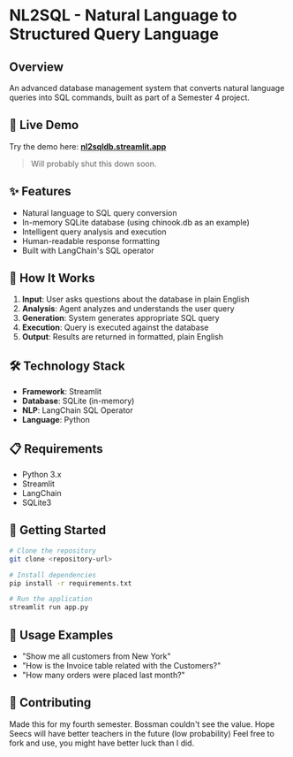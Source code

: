 # NL2SQL - Natural Language to Structured Query Language 

## Overview
An advanced database management system that converts natural language queries into SQL commands, built as part of a Semester 4 project.

## 🚀 Live Demo
Try the demo here: **[nl2sqldb.streamlit.app](https://nl2sqldb.streamlit.app)**
> Will probably shut this down soon.

## ✨ Features
- Natural language to SQL query conversion
- In-memory SQLite database (using chinook.db as an example)
- Intelligent query analysis and execution
- Human-readable response formatting
- Built with LangChain's SQL operator

## 🔧 How It Works
1. **Input**: User asks questions about the database in plain English
2. **Analysis**: Agent analyzes and understands the user query
3. **Generation**: System generates appropriate SQL query
4. **Execution**: Query is executed against the database
5. **Output**: Results are returned in formatted, plain English

## 🛠️ Technology Stack
- **Framework**: Streamlit
- **Database**: SQLite (in-memory)
- **NLP**: LangChain SQL Operator
- **Language**: Python

## 📋 Requirements
- Python 3.x
- Streamlit
- LangChain
- SQLite3

## 🚀 Getting Started
```bash
# Clone the repository
git clone <repository-url>

# Install dependencies
pip install -r requirements.txt

# Run the application
streamlit run app.py
```

## 📝 Usage Examples
- "Show me all customers from New York"
- "How is the Invoice table related with the Customers?"
- "How many orders were placed last month?"

## 🤝 Contributing
Made this for my fourth semester. Bossman couldn't see the value. Hope Seecs will have better teachers in the future (low probability) 
Feel free to fork and use, you might have better luck than I did.
